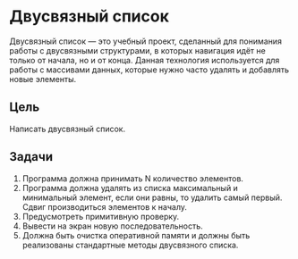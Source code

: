 # Двусвязный список
Двусвязный список — это учебный проект, сделанный для понимания работы с двусвязными структурами, в которых навигация идёт не только от начала, но и от конца. Данная технология используется для работы с массивами данных, которые нужно часто удалять и добавлять новые элементы.
## Цель
Написать двусвязный список.
## Задачи
1. Программа должна принимать N количество элементов.
2. Программа должна удалять из списка максимальный и минимальный элемент, если они равны, то удалить самый первый. Сдвиг производиться элементов к началу.
3. Предусмотреть примитивную проверку.
4. Вывести на экран новую последовательность.
5. Должна быть очистка оперативной памяти и должны быть реализованы стандартные методы двусвязного списка.
